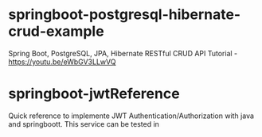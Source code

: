 # springboot-postgresql-hibernate-crud-example
Spring Boot, PostgreSQL, JPA, Hibernate RESTful CRUD API Tutorial - https://youtu.be/eWbGV3LLwVQ

# springboot-jwtReference
Quick reference to implemente JWT Authentication/Authorization with java and springboott. This service can be tested in
